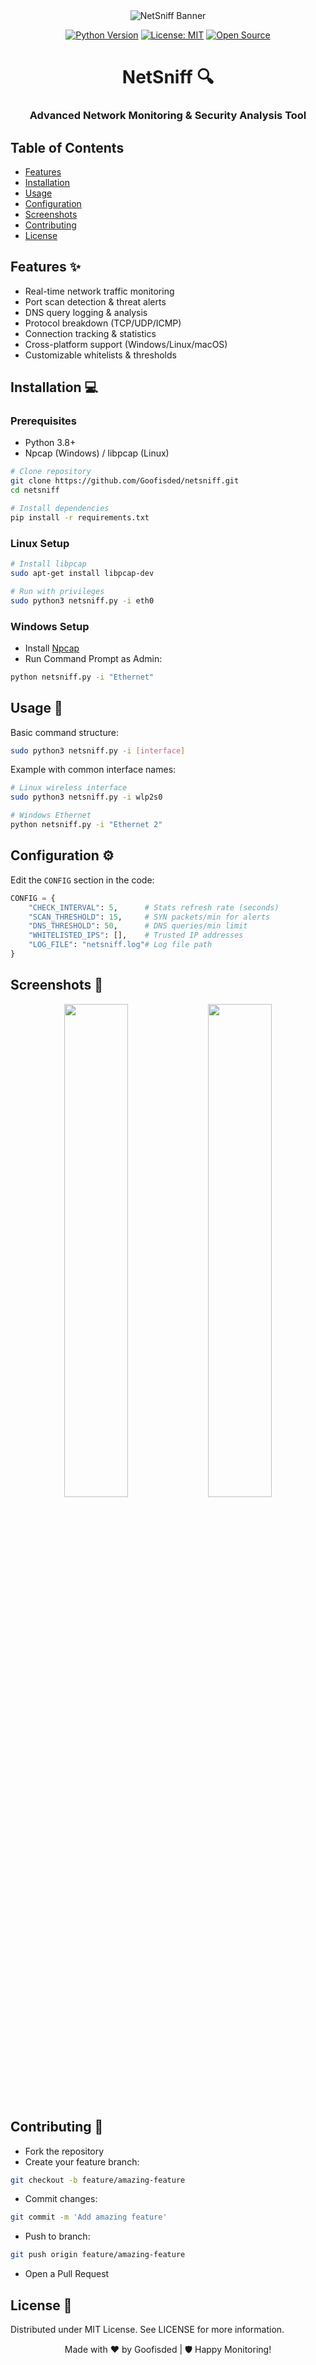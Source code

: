 <!-- BANNER IMAGE -->
<!-- Replace URL with your actual banner image -->
<div align="center">
  <img src="https://cdn.discordapp.com/attachments/1344733909598077129/1349036945199861810/image.png?ex=67d1a40f&is=67d0528f&hm=a8602cf6cf5bfcfad42a038d5aeebcb6d50f2d11e3e8a48ac0035ff44b724d6b&" alt="NetSniff Banner">
  
  <br>
  
  [![Python Version](https://img.shields.io/badge/Python-3.8%2B-blue)](https://python.org)
  [![License: MIT](https://img.shields.io/badge/License-MIT-yellowgreen)](LICENSE)
  [![Open Source](https://badges.frapsoft.com/os/v1/open-source.svg?v=103)](https://opensource.org)

  <h1>NetSniff 🔍</h1>
  <h3>Advanced Network Monitoring & Security Analysis Tool</h3>
</div>

## Table of Contents
- [Features](#features)
- [Installation](#installation)
- [Usage](#usage) 
- [Configuration](#configuration)
- [Screenshots](#screenshots)
- [Contributing](#contributing)
- [License](#license)

## Features ✨
- Real-time network traffic monitoring
- Port scan detection & threat alerts
- DNS query logging & analysis
- Protocol breakdown (TCP/UDP/ICMP)
- Connection tracking & statistics
- Cross-platform support (Windows/Linux/macOS)
- Customizable whitelists & thresholds

## Installation 💻

### Prerequisites
- Python 3.8+
- Npcap (Windows) / libpcap (Linux)

```bash
# Clone repository
git clone https://github.com/Goofisded/netsniff.git
cd netsniff

# Install dependencies
pip install -r requirements.txt
```

### Linux Setup
```bash
# Install libpcap
sudo apt-get install libpcap-dev

# Run with privileges
sudo python3 netsniff.py -i eth0
```

### Windows Setup

- Install [Npcap](https://npcap.com)
- Run Command Prompt as Admin:

```cmd
python netsniff.py -i "Ethernet"
```

## Usage 🚀

Basic command structure:
```bash
sudo python3 netsniff.py -i [interface]
```
Example with common interface names:
```bash
# Linux wireless interface
sudo python3 netsniff.py -i wlp2s0

# Windows Ethernet
python netsniff.py -i "Ethernet 2"
```

## Configuration ⚙️

Edit the `CONFIG` section in the code:
```python
CONFIG = {
    "CHECK_INTERVAL": 5,      # Stats refresh rate (seconds)
    "SCAN_THRESHOLD": 15,     # SYN packets/min for alerts
    "DNS_THRESHOLD": 50,      # DNS queries/min limit
    "WHITELISTED_IPS": [],    # Trusted IP addresses
    "LOG_FILE": "netsniff.log"# Log file path
}
```

## Screenshots 📸

<!-- Replace with actual screenshot URLs -->
<div align="center">
<img src="https://cdn.discordapp.com/attachments/1344733909598077129/1349039462968983562/image.png?ex=67d1a667&is=67d054e7&hm=591d92578f955bcf1ca8cc1c39aef907125c64cbb90e44a9194f9d2538dd97b5&" width="45%"> 
<img src="https://cdn.discordapp.com/attachments/1344733909598077129/1349039810416742570/image.png?ex=67d1a6ba&is=67d0553a&hm=0f22b89588713ab1f820e2cba3f579263138faf1cbdb5e713c2282699c424750&" width="45%"> </div>

## Contributing 🤝

- Fork the repository
- Create your feature branch:
```bash
git checkout -b feature/amazing-feature
```
- Commit changes:
```bash
git commit -m 'Add amazing feature'
```
- Push to branch:
```bash
git push origin feature/amazing-feature
```
- Open a Pull Request

## License 📄

Distributed under MIT License. See LICENSE for more information.

<div align="center"> Made with ❤️ by Goofisded | 🛡️ Happy Monitoring! </div>








